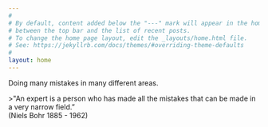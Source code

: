 ```yaml
---
#
# By default, content added below the "---" mark will appear in the home page
# between the top bar and the list of recent posts.
# To change the home page layout, edit the _layouts/home.html file.
# See: https://jekyllrb.com/docs/themes/#overriding-theme-defaults
#
layout: home
---
```

<p>Doing many mistakes in many different areas.</p>
>"An expert is a person who has made all the mistakes that can be made in a very narrow field.”<br>(Niels Bohr 1885 - 1962)<br>
